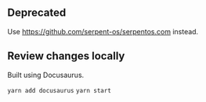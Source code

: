 ## Deprecated

Use https://github.com/serpent-os/serpentos.com instead.

## Review changes locally

Built using Docusaurus.

`yarn add docusaurus`
`yarn start`
